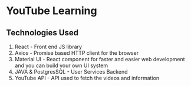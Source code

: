# YouTube Learning

## Technologies Used

1. React - Front end JS library
2. Axios - Promise based HTTP client for the browser
3. Material UI - React component for faster and easier web development and you can build your own UI system 
4. JAVA & PostgresSQL - User Services Backend
5. YouTube API - API used to fetch the videos and information


